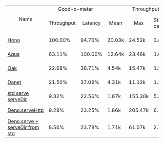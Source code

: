 <table>
<tr>
    <td align="center" rowspan="2">Name</td>
    <td align="center" colspan="2">Good-o-meter</td>
    <td align="center" colspan="4">Throughput (rps)</td>
    <td align="center" colspan="3">Latency (ms)</td>
</tr>
<tr>
    <!-- still Name -->
    <td align="center">Throughput</td>
    <td align="center">Latency</td>
    <td align="center">Mean</td>
    <td align="center">Max</td>
    <td align="center">Standard deviation</td>
    <td align="center">Size per second</td>
    <td align="center">Avg</td>
    <td align="center">Min</td>
    <td align="center">Max</td>
</tr><tr>
    <td><a href="./hono.ts.md">Hono</a></td>
    <td>100.00%</td>
    <td>94.76%</td>
    <td>20.03k</td>
    <td>24.52k</td>
    <td>3.81k</td>
    <td>700.15 MiB</td>
    <td>10.12</td>
    <td>2.35</td>
    <td>20.37</td>
</tr>
<tr>
    <td><a href="./aqua.ts.md">Aqua</a></td>
    <td>63.11%</td>
    <td>100.00%</td>
    <td>12.64k</td>
    <td>23.46k</td>
    <td>1.61k</td>
    <td>787.77 MiB</td>
    <td>9.59</td>
    <td>4.78</td>
    <td>21.20</td>
</tr>
<tr>
    <td><a href="./oak.ts.md">Oak</a></td>
    <td>22.68%</td>
    <td>38.71%</td>
    <td>4.54k</td>
    <td>15.47k</td>
    <td>1.50k</td>
    <td>302.02 MiB</td>
    <td>24.77</td>
    <td>6.34</td>
    <td>133.65</td>
</tr>
<tr>
    <td><a href="./danet.ts.md">Danet</a></td>
    <td>21.50%</td>
    <td>37.08%</td>
    <td>4.31k</td>
    <td>11.12k</td>
    <td>1.32k</td>
    <td>288.03 MiB</td>
    <td>25.85</td>
    <td>6.49</td>
    <td>141.49</td>
</tr>
<tr>
    <td><a href="./deno_std_serve.ts.md">std serve serveDir</a></td>
    <td>9.32%</td>
    <td>22.56%</td>
    <td>1.87k</td>
    <td>155.30k</td>
    <td>5.33k</td>
    <td>269.56 MiB</td>
    <td>42.50</td>
    <td>7.05</td>
    <td>55.10</td>
</tr>
<tr>
    <td><a href="./deno_serve_http.ts.md">Deno.serveHttp</a></td>
    <td>9.28%</td>
    <td>23.25%</td>
    <td>1.86k</td>
    <td>205.47k</td>
    <td>6.10k</td>
    <td>284.42 MiB</td>
    <td>41.24</td>
    <td>0.30</td>
    <td>47.61</td>
</tr>
<tr>
    <td><a href="./deno_serve.ts.md">Deno.serve + serveDir from std</a></td>
    <td>8.56%</td>
    <td>23.78%</td>
    <td>1.71k</td>
    <td>61.07k</td>
    <td>2.70k</td>
    <td>299.21 MiB</td>
    <td>40.31</td>
    <td>0.26</td>
    <td>54.77</td>
</tr>
</table>
